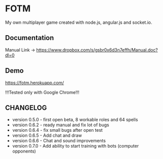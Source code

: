 FOTM
============

My own multiplayer game created with node.js, angular.js and socket.io.


Documentation
-------------

Manual Link -> https://www.dropbox.com/s/gsbr0x6d3n7effh/Manual.doc?dl=0


Demo
----

https://fotm.herokuapp.com/

!!!Tested only with Google Chrome!!!


CHANGELOG
---------

- version 0.5.0 - first open beta, 8 workable roles and 64 spells
- version 0.6.2 - ready manual and fix lot of bugs
- version 0.6.4 - fix small bugs after open test
- version 0.6.5 - Add chat and draw
- version 0.6.6 - Chat and sound improvements
- version 0.7.0 - Add ability to start training with bots (computer opponents)

